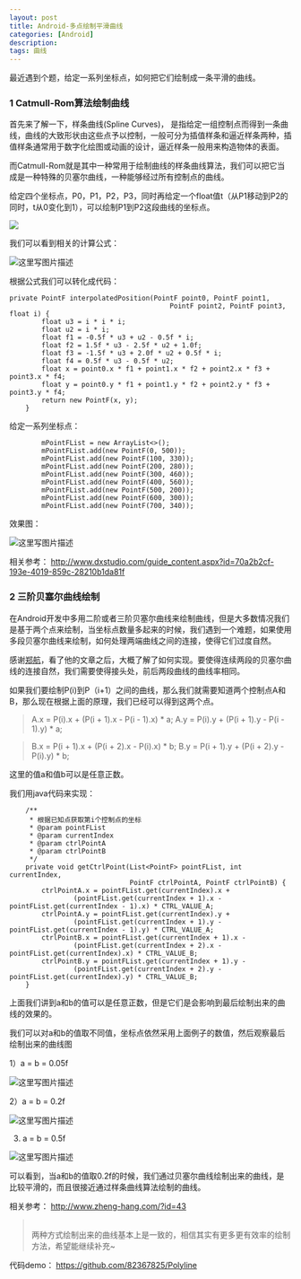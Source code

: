 ```yaml
---
layout: post
title: Android-多点绘制平滑曲线
categories: [Android]
description: 
tags: 曲线
---
```


最近遇到个题，给定一系列坐标点，如何把它们绘制成一条平滑的曲线。

### 1 Catmull-Rom算法绘制曲线

首先来了解一下，样条曲线(Spline Curves)，
是指给定一组控制点而得到一条曲线，曲线的大致形状由这些点予以控制，一般可分为插值样条和逼近样条两种，插值样条通常用于数字化绘图或动画的设计，逼近样条一般用来构造物体的表面。

而Catmull-Rom就是其中一种常用于绘制曲线的样条曲线算法，我们可以把它当成是一种特殊的贝塞尔曲线，一种能够经过所有控制点的曲线。

给定四个坐标点，P0，P1，P2，P3，同时再给定一个float值t（从P1移动到P2的同时，t从0变化到1），可以绘制P1到P2这段曲线的坐标点。

![](http://www.dxstudio.com/wikifiles/14cab67f-70f8-4c3e-873a-b028bf64ef4d.png)

我们可以看到相关的计算公式：

![这里写图片描述](http://img.blog.csdn.net/20170724153703866?watermark/2/text/aHR0cDovL2Jsb2cuY3Nkbi5uZXQvejgyMzY3ODI1/font/5a6L5L2T/fontsize/400/fill/I0JBQkFCMA==/dissolve/70/gravity/SouthEast)

根据公式我们可以转化成代码：

```
private PointF interpolatedPosition(PointF point0, PointF point1, 
                                        PointF point2, PointF point3, float i) {
        float u3 = i * i * i;
        float u2 = i * i;
        float f1 = -0.5f * u3 + u2 - 0.5f * i;
        float f2 = 1.5f * u3 - 2.5f * u2 + 1.0f;
        float f3 = -1.5f * u3 + 2.0f * u2 + 0.5f * i;
        float f4 = 0.5f * u3 - 0.5f * u2;
        float x = point0.x * f1 + point1.x * f2 + point2.x * f3 + point3.x * f4;
        float y = point0.y * f1 + point1.y * f2 + point2.y * f3 + point3.y * f4;
        return new PointF(x, y);
    }
```

给定一系列坐标点：

```
		mPointFList = new ArrayList<>();
        mPointFList.add(new PointF(0, 500));
        mPointFList.add(new PointF(100, 330));
        mPointFList.add(new PointF(200, 280));
        mPointFList.add(new PointF(300, 460));
        mPointFList.add(new PointF(400, 560));
        mPointFList.add(new PointF(500, 200));
        mPointFList.add(new PointF(600, 300));
        mPointFList.add(new PointF(700, 340));
```
效果图：

![这里写图片描述](http://img.blog.csdn.net/20170724152611853?watermark/2/text/aHR0cDovL2Jsb2cuY3Nkbi5uZXQvejgyMzY3ODI1/font/5a6L5L2T/fontsize/400/fill/I0JBQkFCMA==/dissolve/70/gravity/SouthEast)

相关参考：
http://www.dxstudio.com/guide_content.aspx?id=70a2b2cf-193e-4019-859c-28210b1da81f




### 2 三阶贝塞尔曲线绘制

在Android开发中多用二阶或者三阶贝塞尔曲线来绘制曲线，但是大多数情况我们是基于两个点来绘制，当坐标点数量多起来的时候，我们遇到一个难题，如果使用多段贝塞尔曲线来绘制，如何处理两端曲线之间的连接，使得它们过度自然。

感谢<a href="http://www.zheng-hang.com/?id=43">郑航</a>，看了他的文章之后，大概了解了如何实现。要使得连续两段的贝塞尔曲线的连接自然，我们需要使得接头处，前后两段曲线的曲线率相同。

如果我们要绘制P(i)到P（i+1）之间的曲线，那么我们就需要知道两个控制点A和B，那么现在根据上面的原理，我们已经可以得到这两个点。

> A.x = P(i).x + (P(i + 1).x - P(i - 1).x) * a;
> A.y = P(i).y + (P(i + 1).y - P(i - 1).y) * a;

> B.x = P(i + 1).x + (P(i + 2).x - P(i).x) * b;
> B.y = P(i + 1).y + (P(i + 2).y - P(i).y) * b;

这里的值a和值b可以是任意正数。

我们用java代码来实现：

```
    /**
     * 根据已知点获取第i个控制点的坐标
     * @param pointFList
     * @param currentIndex
     * @param ctrlPointA
     * @param ctrlPointB
     */
    private void getCtrlPoint(List<PointF> pointFList, int currentIndex, 
                              PointF ctrlPointA, PointF ctrlPointB) {
        ctrlPointA.x = pointFList.get(currentIndex).x + 
                (pointFList.get(currentIndex + 1).x - pointFList.get(currentIndex - 1).x) * CTRL_VALUE_A;
        ctrlPointA.y = pointFList.get(currentIndex).y + 
                (pointFList.get(currentIndex + 1).y - pointFList.get(currentIndex - 1).y) * CTRL_VALUE_A;
        ctrlPointB.x = pointFList.get(currentIndex + 1).x - 
                (pointFList.get(currentIndex + 2).x - pointFList.get(currentIndex).x) * CTRL_VALUE_B;
        ctrlPointB.y = pointFList.get(currentIndex + 1).y - 
                (pointFList.get(currentIndex + 2).y - pointFList.get(currentIndex).y) * CTRL_VALUE_B;
    }

```

上面我们讲到a和b的值可以是任意正数，但是它们是会影响到最后绘制出来的曲线的效果的。

我们可以对a和b的值取不同值，坐标点依然采用上面例子的数值，然后观察最后绘制出来的曲线图

1）a = b = 0.05f

![这里写图片描述](http://img.blog.csdn.net/20170724152833451?watermark/2/text/aHR0cDovL2Jsb2cuY3Nkbi5uZXQvejgyMzY3ODI1/font/5a6L5L2T/fontsize/400/fill/I0JBQkFCMA==/dissolve/70/gravity/SouthEast)

2）a = b = 0.2f

![这里写图片描述](http://img.blog.csdn.net/20170724152853105?watermark/2/text/aHR0cDovL2Jsb2cuY3Nkbi5uZXQvejgyMzY3ODI1/font/5a6L5L2T/fontsize/400/fill/I0JBQkFCMA==/dissolve/70/gravity/SouthEast)

3) a = b = 0.5f

![这里写图片描述](http://img.blog.csdn.net/20170724152906842?watermark/2/text/aHR0cDovL2Jsb2cuY3Nkbi5uZXQvejgyMzY3ODI1/font/5a6L5L2T/fontsize/400/fill/I0JBQkFCMA==/dissolve/70/gravity/SouthEast)

可以看到，当a和b的值取0.2f的时候，我们通过贝塞尔曲线绘制出来的曲线，是比较平滑的，而且很接近通过样条曲线算法绘制的曲线。

相关参考：
http://www.zheng-hang.com/?id=43




><br>
>两种方式绘制出来的曲线基本上是一致的，相信其实有更多更有效率的绘制方法，希望能继续补充~
><br>
代码demo： https://github.com/82367825/Polyline